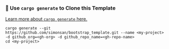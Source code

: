 ### 🐑 Use `cargo generate` to Clone this Template

[Learn more about `cargo generate` here.](https://github.com/ashleygwilliams/cargo-generate)

```console
cargo generate --git https://github.com/simonsan/bootstrap_template.git --name <my-project> -d github_org=<gh-org> -d github_repo_name=<gh-repo-name>
cd <my-project>
```

